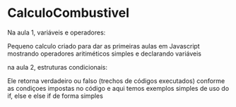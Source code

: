 # CalculoCombustivel

Na aula 1, variáveis e operadores:

Pequeno calculo criado para dar as primeiras aulas em Javascript mostrando operadores aritiméticos simples e declarando variáveis 

na aula 2, estruturas condicionais:

Ele retorna verdadeiro ou falso (trechos de códigos executados) conforme as condiçoes impostas no código e aqui temos exemplos simples de uso do if, else e else if de forma simples


